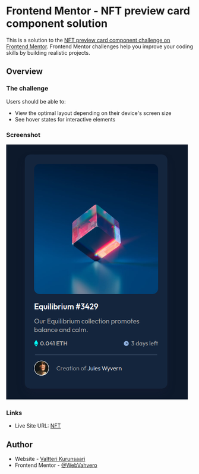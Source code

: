# Frontend Mentor - NFT preview card component solution

This is a solution to the [NFT preview card component challenge on Frontend Mentor](https://www.frontendmentor.io/challenges/nft-preview-card-component-SbdUL_w0U). Frontend Mentor challenges help you improve your coding skills by building realistic projects. 

## Overview

### The challenge

Users should be able to:

- View the optimal layout depending on their device's screen size
- See hover states for interactive elements

### Screenshot

![NFT](./images/Screenshot%20from%202022-06-11%2000-24-35.png)

### Links

- Live Site URL: [NFT]([https://your-live-site-url.com])

## Author

- Website - [Valtteri Kurunsaari](https://github.com/WebVahvero)
- Frontend Mentor - [@WebVahvero](https://www.frontendmentor.io/profile/WebVahvero)
